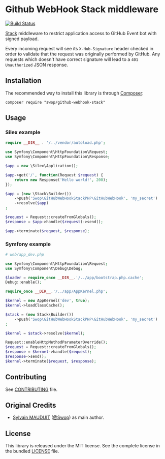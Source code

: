 Github WebHook Stack middleware
==================

[![Build
Status](https://secure.travis-ci.org/Swop/github-webhook-stack.png?branch=master)](http://travis-ci.org/Swop/github-webhook-stack)

[Stack](http://stackphp.com) middleware to restrict application access to GitHub Event bot with signed payload.

Every incoming request will see its `X-Hub-Signature` header checked in order to validate that the request was originally performed by GitHub.
Any requests which doesn't have correct signature will lead to a `401 Unauthorized` JSON response.

Installation
------------

The recommended way to install this library is through [Composer](https://getcomposer.org/):

```
composer require "swop/github-webhook-stack"
```

Usage
------------
### Silex example
```php
require __DIR__ . '/../vendor/autoload.php';

use Symfony\Component\HttpFoundation\Request;
use Symfony\Component\HttpFoundation\Response;

$app = new \Silex\Application();

$app->get('/', function(Request $request) {
    return new Response('Hello world!', 200);
});

$app = (new \Stack\Builder())
    ->push('Swop\GitHubWebHookStackPHP\GitHubWebHook', 'my_secret')
    ->resolve($app)
;

$request = Request::createFromGlobals();
$response = $app->handle($request)->send();

$app->terminate($request, $response);
```

### Symfony example
```php
# web/app_dev.php

use Symfony\Component\HttpFoundation\Request;
use Symfony\Component\Debug\Debug;

$loader = require_once __DIR__.'/../app/bootstrap.php.cache';
Debug::enable();

require_once __DIR__.'/../app/AppKernel.php';

$kernel = new AppKernel('dev', true);
$kernel->loadClassCache();

$stack = (new Stack\Builder())
    ->push('Swop\GitHubWebHookStackPHP\GitHubWebHook', 'my_secret')
;

$kernel = $stack->resolve($kernel);

Request::enableHttpMethodParameterOverride();
$request = Request::createFromGlobals();
$response = $kernel->handle($request);
$response->send();
$kernel->terminate($request, $response);
```

Contributing
------------

See [CONTRIBUTING](https://github.com/Swop/github-webhook-stack.png/blob/master/CONTRIBUTING.md) file.

Original Credits
------------

* [Sylvain MAUDUIT](https://github.com/Swop) ([@Swop](https://twitter.com/Swop)) as main author.


License
------------

This library is released under the MIT license. See the complete license in the bundled [LICENSE](https://github.com/Swop/github-webhook-stack.png/blob/master/LICENSE) file.
